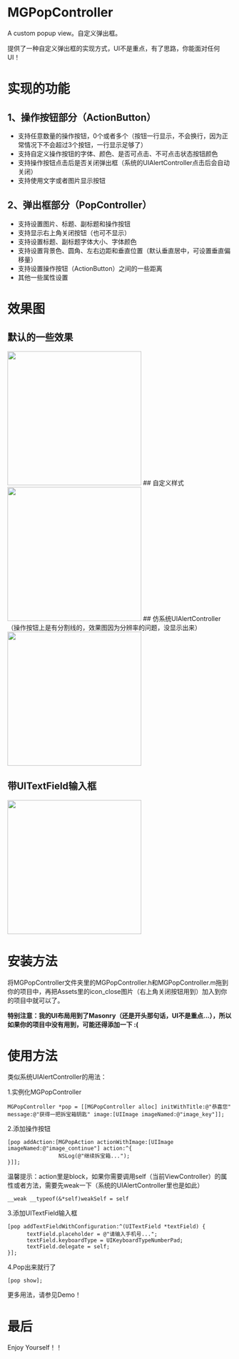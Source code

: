 # MGPopController
A custom popup view。自定义弹出框。

提供了一种自定义弹出框的实现方式，UI不是重点，有了思路，你能面对任何UI！

# 实现的功能

## 1、操作按钮部分（ActionButton）
- 支持任意数量的操作按钮，0个或者多个（按钮一行显示，不会换行，因为正常情况下不会超过3个按钮，一行显示足够了）
- 支持自定义操作按钮的字体、颜色、是否可点击、不可点击状态按钮颜色
- 支持操作按钮点击后是否关闭弹出框（系统的UIAlertController点击后会自动关闭）
- 支持使用文字或者图片显示按钮

## 2、弹出框部分（PopController）
- 支持设置图片、标题、副标题和操作按钮
- 支持显示右上角关闭按钮（也可不显示）
- 支持设置标题、副标题字体大小、字体颜色
- 支持设置背景色、圆角、左右边距和垂直位置（默认垂直居中，可设置垂直偏移量）
- 支持设置操作按钮（ActionButton）之间的一些距离
- 其他一些属性设置

# 效果图
## 默认的一些效果
<img src='https://github.com/songhailiang/MGPopController/blob/master/screenshots/screenshot1.gif' width='300' />
## 自定义样式
<img src='https://github.com/songhailiang/MGPopController/blob/master/screenshots/screenshot2.gif' width='300' />
## 仿系统UIAlertController
（操作按钮上是有分割线的，效果图因为分辨率的问题，没显示出来）

<img src='https://github.com/songhailiang/MGPopController/blob/master/screenshots/screenshot3.gif' width='300' />

## 带UITextField输入框
<img src='https://github.com/songhailiang/MGPopController/blob/master/screenshots/screenshot4.gif' width='300' />

# 安装方法
将MGPopController文件夹里的MGPopController.h和MGPopController.m拖到你的项目中，再把Assets里的icon_close图片（右上角关闭按钮用到）加入到你的项目中就可以了。

**特别注意：我的UI布局用到了Masonry（还是开头那句话，UI不是重点...），所以如果你的项目中没有用到，可能还得添加一下 :(**

# 使用方法
类似系统UIAlertController的用法：

1.实例化MGPopController
```objc
MGPopController *pop = [[MGPopController alloc] initWithTitle:@"恭喜您" message:@"获得一把拆宝箱钥匙" image:[UIImage imageNamed:@"image_key"]];
```

2.添加操作按钮
```objc
[pop addAction:[MGPopAction actionWithImage:[UIImage imageNamed:@"image_continue"] action:^{
                NSLog(@"继续拆宝箱...");
}]];
```
温馨提示：action里是block，如果你需要调用self（当前ViewController）的属性或者方法，需要先weak一下（系统的UIAlertController里也是如此）
```objc
__weak __typeof(&*self)weakSelf = self
```

3.添加UITextField输入框
```objc
[pop addTextFieldWithConfiguration:^(UITextField *textField) {
      textField.placeholder = @"请输入手机号...";
      textField.keyboardType = UIKeyboardTypeNumberPad;
      textField.delegate = self;
}];
```

4.Pop出来就行了
```objc
[pop show];
```

更多用法，请参见Demo！

# 最后
Enjoy Yourself！！
